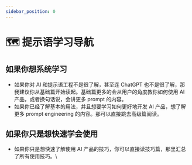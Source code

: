 ```yaml
---
sidebar_position: 0
---
```


# 🗺️ 提示语学习导航

## 如果你想系统学习

* 如果你对 AI 和提示语工程不是很了解，甚至连 ChatGPT 也不是很了解，那我建议你从基础篇开始读起。基础篇更多的会从用户的角度教你如何使用 AI 产品，或者换句话说，会讲更多 prompt 的内容。
* 如果你已经了解基本的用法，并且想要学习如何更好地开发 AI 产品，想了解更多 prompt engineering 的内容。那可以直接跳去高级篇阅读。

## 如果你只是想快速学会使用

* 如果你只是想快速了解使用 AI 产品的技巧，你可以直接读技巧篇，那里汇总了所有使用技巧。\
